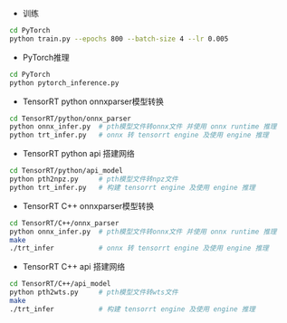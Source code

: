 - 训练

```bash
cd PyTorch
python train.py --epochs 800 --batch-size 4 --lr 0.005
```

- PyTorch推理

```bash
cd PyTorch
python pytorch_inference.py
```

- TensorRT  python onnxparser模型转换

```bash
cd TensorRT/python/onnx_parser
python onnx_infer.py  # pth模型文件转onnx文件 并使用 onnx runtime 推理
python trt_infer.py   # onnx 转 tensorrt engine 及使用 engine 推理
```

- TensorRT  python api 搭建网络

```bash
cd TensorRT/python/api_model
python pth2npz.py     # pth模型文件转npz文件
python trt_infer.py   # 构建 tensorrt engine 及使用 engine 推理
```

- TensorRT  C++ onnxparser模型转换

```bash
cd TensorRT/C++/onnx_parser
python onnx_infer.py  # pth模型文件转onnx文件 并使用 onnx runtime 推理
make
./trt_infer           # onnx 转 tensorrt engine 及使用 engine 推理
```

- TensorRT  C++ api 搭建网络

```bash
cd TensorRT/C++/api_model
python pth2wts.py     # pth模型文件转wts文件
make
./trt_infer           # 构建 tensorrt engine 及使用 engine 推理
```


